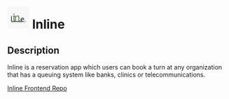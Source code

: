 [comment]: <> (![Inline Logo][logo])

# <img src="https://github.com/Mgahed/inline-backend/blob/master/public/images/logo/inline.jpg" width="50px" alt="Inline Logo"/> Inline


## Description
Inline is a reservation app which users can book a turn at any organization that has a queuing system like banks, clinics or telecommunications.

[Inline Frontend Repo](https://github.com/husseinhesham24/inline)

[logo]: https://raw.githubusercontent.com/Mgahed/inline-backend/master/public/images/logo/inline.jpg "Inline"
